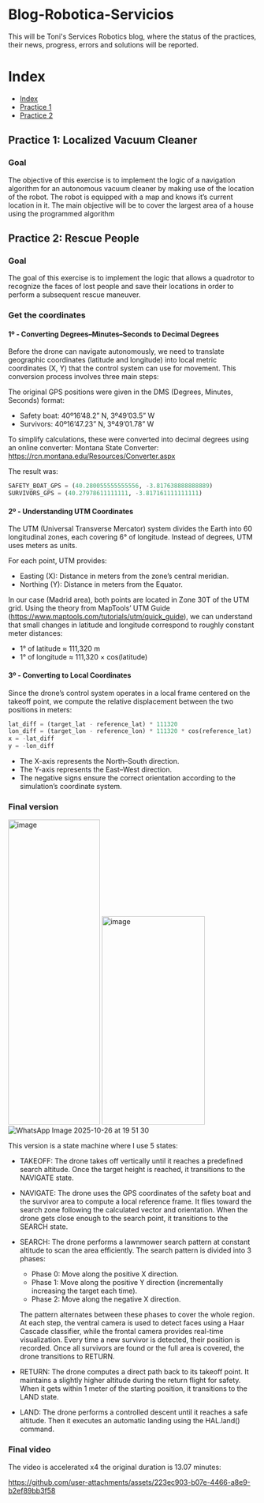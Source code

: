 # Blog-Robotica-Servicios
This will be Toni's Services Robotics blog, where the status of the practices, their news, progress, errors and solutions will be reported.

# Index

* [Index][Ind]
* [Practice 1][p1]
* [Practice 2][p2]

[Ind]: https://github.com/ToniLMM/Robotica_Servicios/blob/main/README.md#index
[p1]: https://github.com/ToniLMM/Robotica_Servicios/blob/main/README.md#practice-1-localized-vacuum-cleaner
[p2]: https://github.com/ToniLMM/Robotica_Servicios/blob/main/README.md#practice-2-rescue-people

## Practice 1: Localized Vacuum Cleaner

### Goal

The objective of this exercise is to implement the logic of a navigation algorithm for an autonomous vacuum cleaner by making use of the location of the robot. The robot is equipped with a map and knows it’s current location in it. The main objective will be to cover the largest area of ​​a house using the programmed algorithm


## Practice 2: Rescue People

### Goal

The goal of this exercise is to implement the logic that allows a quadrotor to recognize the faces of lost people and save their locations in order to perform a subsequent rescue maneuver.

### Get the coordinates

#### 1º - Converting Degrees–Minutes–Seconds to Decimal Degrees
Before the drone can navigate autonomously, we need to translate geographic coordinates (latitude and longitude) into local metric coordinates (X, Y) that the control system can use for movement. This conversion process involves three main steps:

The original GPS positions were given in the DMS (Degrees, Minutes, Seconds) format:

- Safety boat: 40º16’48.2” N, 3º49’03.5” W
- Survivors: 40º16’47.23” N, 3º49’01.78” W

To simplify calculations, these were converted into decimal degrees using an online converter:
Montana State Converter: https://rcn.montana.edu/Resources/Converter.aspx

The result was:
```py
SAFETY_BOAT_GPS = (40.280055555555556, -3.817638888888889)
SURVIVORS_GPS = (40.27978611111111, -3.817161111111111)
```
#### 2º - Understanding UTM Coordinates

The UTM (Universal Transverse Mercator) system divides the Earth into 60 longitudinal zones, each covering 6° of longitude. Instead of degrees, UTM uses meters as units.

For each point, UTM provides:

- Easting (X): Distance in meters from the zone’s central meridian.
- Northing (Y): Distance in meters from the Equator.

In our case (Madrid area), both points are located in Zone 30T of the UTM grid.
Using the theory from MapTools’ UTM Guide (https://www.maptools.com/tutorials/utm/quick_guide), we can understand that small changes in latitude and longitude correspond to roughly constant meter distances:

- 1° of latitude ≈ 111,320 m
- 1° of longitude ≈ 111,320 × cos(latitude)

#### 3º - Converting to Local Coordinates

Since the drone’s control system operates in a local frame centered on the takeoff point, we compute the relative displacement between the two positions in meters:

```py
lat_diff = (target_lat - reference_lat) * 111320
lon_diff = (target_lon - reference_lon) * 111320 * cos(reference_lat)
x = -lat_diff
y = -lon_diff
```

- The X-axis represents the North–South direction.
- The Y-axis represents the East–West direction.
- The negative signs ensure the correct orientation according to the simulation’s coordinate system.

### Final version

<img width="186" height="618" alt="image" src="https://github.com/user-attachments/assets/9230907f-5108-4faa-85c4-094b7a313138" /> <img width="209" height="422" alt="image" src="https://github.com/user-attachments/assets/372c3fcc-633a-4714-9969-b7613d24bcd4" />
![WhatsApp Image 2025-10-26 at 19 51 30](https://github.com/user-attachments/assets/f669e148-6229-433d-8521-10ba87a19263)

This version is a state machine where I use 5 states:

- TAKEOFF: The drone takes off vertically until it reaches a predefined search altitude. Once the target height is reached, it transitions to the NAVIGATE state.
- NAVIGATE: The drone uses the GPS coordinates of the safety boat and the survivor area to compute a local reference frame. It flies toward the search zone following the calculated vector and orientation. When the drone gets close enough to the search point, it transitions to the SEARCH state.
- SEARCH: The drone performs a lawnmower search pattern at constant altitude to scan the area efficiently. The search pattern is divided into 3 phases:
  - Phase 0: Move along the positive X direction.
  - Phase 1: Move along the positive Y direction (incrementally increasing the target each time).
  - Phase 2: Move along the negative X direction.
  
  The pattern alternates between these phases to cover the whole region. At each step, the ventral camera is used to detect faces using a Haar Cascade classifier, while the frontal camera provides real-time visualization. Every time a new survivor is detected, their position is recorded. Once all survivors are found or the full area is covered, the drone transitions to RETURN.
- RETURN: The drone computes a direct path back to its takeoff point. It maintains a slightly higher altitude during the return flight for safety. When it gets within 1 meter of the starting position, it transitions to the LAND state.
- LAND: The drone performs a controlled descent until it reaches a safe altitude. Then it executes an automatic landing using the HAL.land() command.

### Final video

The video is accelerated x4 the original duration is 13.07 minutes:


https://github.com/user-attachments/assets/223ec903-b07e-4466-a8e9-b2ef89bb3f58

